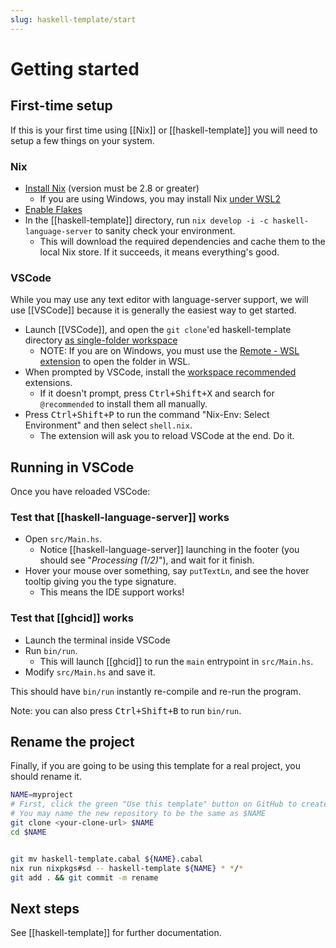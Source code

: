 ```yaml
---
slug: haskell-template/start
---
```


# Getting started

## First-time setup

If this is your first time using [[Nix]] or [[haskell-template]] you will need to setup a few things on your system.

### Nix

- [Install Nix](https://nixos.org/download.html) (version must be 2.8 or greater) 
    - If you are using Windows, you may install Nix [under WSL2](https://nixos.wiki/wiki/Nix_Installation_Guide#Windows_Subsystem_for_Linux_.28WSL.29) 
- [Enable Flakes](https://nixos.wiki/wiki/Flakes#Enable_flakes)
- In the [[haskell-template]] directory, run `nix develop -i -c haskell-language-server` to sanity check your environment.
  - This will download the required dependencies and cache them to the local Nix store. If it succeeds, it means everything's good.

### VSCode

While you may use any text editor with language-server support, we will use [[VSCode]] because it is generally the easiest way to get started.

- Launch [[VSCode]], and open the `git clone`'ed haskell-template directory [as single-folder workspace](https://code.visualstudio.com/docs/editor/workspaces#_singlefolder-workspaces)
  - NOTE: If you are on Windows, you must use the [Remote - WSL extension](https://marketplace.visualstudio.com/items?itemName=ms-vscode-remote.remote-wsl) to open the folder in WSL.
- When prompted by VSCode, install the [workspace recommended](https://code.visualstudio.com/docs/editor/extension-marketplace#_workspace-recommended-extensions) extensions.
    - If it doesn't prompt, press <kbd>Ctrl+Shift+X</kbd> and search for `@recommended` to install them all manually.
- Press <kbd>Ctrl+Shift+P</kbd> to run the command "Nix-Env: Select Environment" and then select `shell.nix`. 
     - The extension will ask you to reload VSCode at the end. Do it.

## Running in VSCode

Once you have reloaded VSCode:

### Test that [[haskell-language-server]] works

- Open `src/Main.hs`. 
  - Notice [[haskell-language-server]] launching in the footer (you should see "*Processing (1/2)*"), and wait for it finish.
- Hover your mouse over something, say `putTextLn`, and see the hover tooltip giving you the type signature.
    - This means the IDE support works!

### Test that [[ghcid]] works

- Launch the terminal inside VSCode
- Run `bin/run`.
    - This will launch [[ghcid]] to run the `main` entrypoint in `src/Main.hs`. 
- Modify `src/Main.hs` and save it.

This should have `bin/run` instantly re-compile and re-run the program.

Note: you can also press <kbd>Ctrl+Shift+B</kbd> to run `bin/run`.

## Rename the project

Finally, if you are going to be using this template for a real project, you should rename it.

```sh
NAME=myproject
# First, click the green "Use this template" button on GitHub to create your copy
# You may name the new repository to be the same as $NAME
git clone <your-clone-url> $NAME
cd $NAME


git mv haskell-template.cabal ${NAME}.cabal
nix run nixpkgs#sd -- haskell-template ${NAME} * */*
git add . && git commit -m rename
```

## Next steps

See [[haskell-template]] for further documentation.
